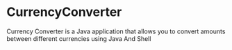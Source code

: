 # CurrencyConverter
Currency Converter is a Java application that allows you to convert amounts between different currencies using Java And Shell
